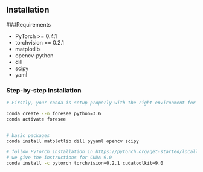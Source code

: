 ## Installation

###Requirements
- PyTorch >= 0.4.1
- torchvision == 0.2.1
- matplotlib
- opencv-python
- dill
- scipy
- yaml

### Step-by-step installation
```bash
# Firstly, your conda is setup properly with the right environment for that

conda create --n foresee python=3.6
conda activate foresee


# basic packages
conda install matplotlib dill pyyaml opencv scipy 

# follow PyTorch installation in https://pytorch.org/get-started/locally/
# we give the instructions for CUDA 9.0
conda install -c pytorch torchvision=0.2.1 cudatoolkit=9.0

```
